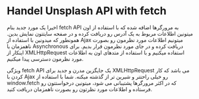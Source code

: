 # Handel Unsplash API with fetch
اخیرا یک مورد جدید بنام fetch API به مرورگرها اضافه شده که با استفاده از اون میتونین اطلاعات مربوط به یک آدرس رو دریافت کرده و در صفحه سایتتون نمایش بدین. همونطور که میدونین با استفاده از Ajax میتونیم اطلاعات مورد نظرمون رو بصورت ناهمزمان یا Asynchronous دریافت کرده و در جای مورد نظرمون قرار بدیم. برای اینکار از XMLHttpRequest استفاده میکنیم و با استفاده از متدهای اون به اطلاعات مورد نظرمون دسترسی پیدا میکنیم.

ویژگی fetch API یک جایگزین مدرن و جدید برای XMLHttpRequest می باشد که کار کردن با Ajax رو خیلی راحتتر و شیرین تر از گذشته میکنه. شما با استفاده از window.fetch که در اکثر مرورگرها پشتیبانی می شود، میتونین درخواستتون رو فرستاده و اطلاعات مورد نظرتون رو بصورت ناهمزمان دریافت کنید.
